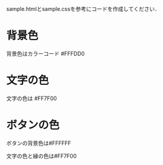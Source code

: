 sample.htmlとsample.cssを参考にコードを作成してください．

# 背景色
背景色はカラーコード #FFFDD0

# 文字の色
文字の色は #FF7F00

# ボタンの色
ボタンの背景色は#FFFFFF

文字の色と縁の色は#FF7F00
